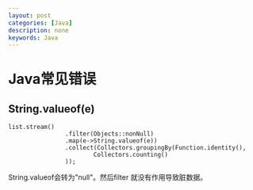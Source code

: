```yaml
---
layout: post
categories: [Java]
description: none
keywords: Java
---
```

# Java常见错误

## String.valueof(e)
```
list.stream()
                .filter(Objects::nonNull)
                .map(e->String.valueof(e))
                .collect(Collectors.groupingBy(Function.identity(),
                        Collectors.counting()
                ));
```
String.valueof会转为"null"。然后filter 就没有作用导致脏数据。